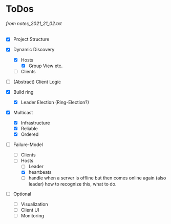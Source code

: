 # ToDos

###### _from notes_2021_21_02.txt_

- [x] Project Structure
- [x] Dynamic Discovery
    - [x] Hosts
        - [x] Group View etc.
    - [ ] Clients
- [ ] (Abstract) Client Logic

- [x] Build ring
    - [x] Leader Election (Ring-Election?)

- [x] Multicast
    - [x] Infrastructure
    - [x] Reliable
    - [x] Ordered

- [ ] Failure-Model
    - [ ] Clients
    - [ ] Hosts
        - [ ] Leader
        - [x] heartbeats
        - [ ] handle when a server is offline but then comes online again (also leader) how to recognize this, what to do.

- [ ] Optional
    - [ ] Visualization
    - [ ] Client UI
    - [ ] Monitoring